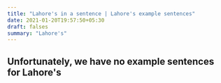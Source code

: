 ```yaml
---
title: "Lahore's in a sentence | Lahore's example sentences"
date: 2021-01-20T19:57:50+05:30
draft: falses
summary: "Lahore's"
---
```

## Unfortunately, we have no example sentences for Lahore's                 
